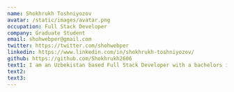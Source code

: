```yaml
---
name: Shokhrukh Toshniyozov
avatar: /static/images/avatar.png
occupation: Full Stack Developer
company: Graduate Student
email: shohwebper@gmail.com
twitter: https://twitter.com/shohwebper
linkedin: https://www.linkedin.com/in/shokhrukh-toshniyozov/
github: https://github.com/Shokhrukh2606
text1: I am an Uzbekistan based Full Stack Developer with a bachelors in Computer Science. I am passionate about Web Development. I am also fascinated with Mathematics and wish to make a career out of it someday. Currently, I am studying for a master's degree in Computer Science at
text2:
text3:
---
```

